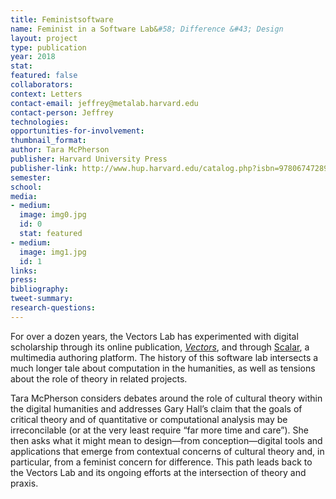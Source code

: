 ```yaml
---
title: Feministsoftware
name: Feminist in a Software Lab&#58; Difference &#43; Design
layout: project
type: publication
year: 2018
stat: 
featured: false
collaborators: 
context: Letters
contact-email: jeffrey@metalab.harvard.edu
contact-person: Jeffrey
technologies: 
opportunities-for-involvement: 
thumbnail_format: 
author: Tara McPherson
publisher: Harvard University Press
publisher-link: http://www.hup.harvard.edu/catalog.php?isbn=9780674728943
semester: 
school: 
media:
- medium: 
  image: img0.jpg
  id: 0
  stat: featured
- medium: 
  image: img1.jpg
  id: 1
links: 
press: 
bibliography: 
tweet-summary: 
research-questions: 
---
```


For over a dozen years, the Vectors Lab has experimented with digital scholarship through its online publication, [*Vectors*](http://vectorsjournal.org/issues/index.php?issue=7), and through [Scalar](http://scalar.usc.edu/scalar/), a multimedia authoring platform. The history of this software lab intersects a much longer tale about computation in the humanities, as well as tensions about the role of theory in related projects.

Tara McPherson considers debates around the role of cultural theory within the digital humanities and addresses Gary Hall’s claim that the goals of critical theory and of quantitative or computational analysis may be irreconcilable (or at the very least require “far more time and care”). She then asks what it might mean to design—from conception—digital tools and applications that emerge from contextual concerns of cultural theory and, in particular, from a feminist concern for difference. This path leads back to the Vectors Lab and its ongoing efforts at the intersection of theory and praxis.

